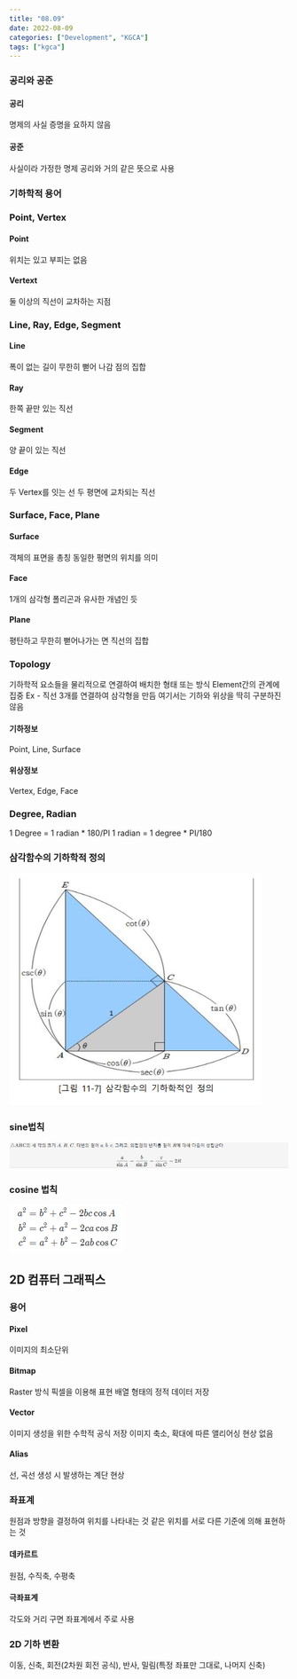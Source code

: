 ```yaml
---
title: "08.09"
date: 2022-08-09
categories: ["Development", "KGCA"]
tags: ["kgca"]
---
```

### 공리와 공준
#### 공리
명제의 사실
증명을 요하지 않음
#### 공준
사실이라 가정한 명제
공리와 거의 같은 뜻으로 사용

### 기하학적 용어
### Point, Vertex
#### Point
위치는 있고 부피는 없음
#### Vertext
둘 이상의 직선이 교차하는 지점

### Line, Ray, Edge, Segment
#### Line
폭이 없는 길이
무한히 뻗어 나감
점의 집합
#### Ray
한쪽 끝만 있는 직선
#### Segment
양 끝이 있는 직선
#### Edge
두 Vertex를 잇는 선
두 평면에 교차되는 직선

### Surface, Face, Plane
#### Surface
객체의 표면을 총칭
동일한 평면의 위치를 의미
#### Face
1개의 삼각형
폴리곤과 유사한 개념인 듯
#### Plane
평탄하고 무한히 뻗어나가는 면
직선의 집합

### Topology
기하학적 요소들을 물리적으로 연결하여 배치한 형태 또는 방식
Element간의 관계에 집중
Ex - 직선 3개를 연결하여 삼각형을 만듬
여기서는 기하와 위상을 딱히 구분하진 않음

#### 기하정보
Point, Line, Surface
#### 위상정보
Vertex, Edge, Face

### Degree, Radian
1 Degree = 1 radian * 180/PI
1 radian = 1 degree * PI/180

### 삼각함수의 기하학적 정의

![](/images/9a100c83-0d9b-4082-aa23-1ed642544a1a-image.PNG)

### sine법칙

![](/images/2330d631-fdef-440d-8713-35515536e254-image.PNG)

### cosine 법칙

![](/images/40bc34d0-743b-4c04-baba-b4ecab3fd612-image.PNG)

## 2D 컴퓨터 그래픽스
### 용어
#### Pixel
이미지의 최소단위
#### Bitmap
Raster 방식
픽셀을 이용해 표현
배열 형태의 정적 데이터 저장
#### Vector
이미지 생성을 위한 수학적 공식 저장
이미지 축소, 확대에 따른 앨리어싱 현상 없음

#### Alias
선, 곡선 생성 시 발생하는 계단 현상

### 좌표계
원점과 방향을 결정하여 위치를 나타내는 것
같은 위치를 서로 다른 기준에 의해 표현하는 것
#### 데카르트
원점, 수직축, 수평축
#### 극좌표계
각도와 거리
구면 좌표계에서 주로 사용

### 2D 기하 변환
이동, 신축, 회전(2차원 회전 공식), 반사, 밀림(특정 좌표만 그대로, 나머지 신축)